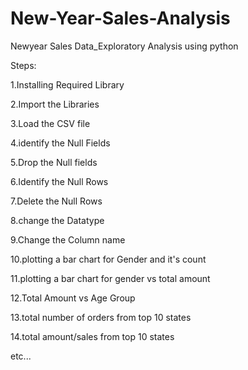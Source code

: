 # New-Year-Sales-Analysis
Newyear Sales Data_Exploratory Analysis using python

Steps:

1.Installing Required Library

2.Import the Libraries

3.Load the CSV file

4.identify the Null Fields

5.Drop the Null fields

6.Identify the Null Rows

7.Delete the Null Rows

8.change the Datatype

9.Change the Column name

10.plotting a bar chart for Gender and it's count

11.plotting a bar chart for gender vs total amount

12.Total Amount vs Age Group

13.total number of orders from top 10 states

14.total amount/sales from top 10 states

etc...

